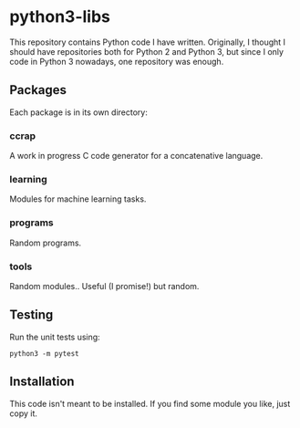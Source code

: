 # python3-libs

This repository contains Python code I have written. Originally, I
thought I should have repositories both for Python 2 and Python 3, but
since I only code in Python 3 nowadays, one repository was enough.

## Packages

Each package is in its own directory:

### ccrap

A work in progress C code generator for a concatenative language.

### learning

Modules for machine learning tasks.

### programs

Random programs.

### tools

Random modules.. Useful (I promise!) but random.

## Testing

Run the unit tests using:

    python3 -m pytest

## Installation

This code isn't meant to be installed. If you find some module you
like, just copy it.
